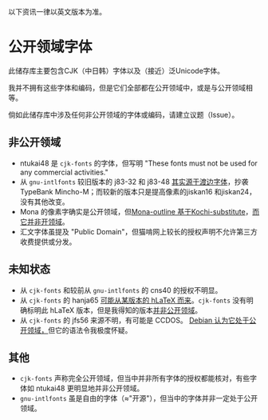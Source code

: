 以下资讯一律以英文版本为准。

# 公开领域字体

此储存库主要包含CJK（中日韩）字体以及（接近）泛Unicode字体。

我并不拥有这些字体和编码，但是它们全部都在公开领域中，或是与公开领域相等。

倘如此储存库中涉及任何非公开领域的字体或编码，请建立议题（Issue）。

## 非公开领域

* ntukai48 是 `cjk-fonts` 的字体，但写明 "These fonts must not be used for any commercial activities."
* 从 `gnu-intlfonts` 较旧版本的 j83-32 和 j83-48 [其实源于渡边字体](https://www.rpmfind.net/linux/RPM/opensuse/16.0/noarch/intlfonts-1.2.1-slfo.1.1.2.noarch.html)，抄袭TypeBank Mincho-M；而较新的版本只是提高像素的jiskan16 和jiskan24，没有其他改变。
* Mona 的像素字确实是公开领域，但[Mona-outline 基于Kochi-substitute](https://en.wikipedia.org/wiki/Mona_(font))，[而它并非开领域](https://ja.wikipedia.org/wiki/%E6%9D%B1%E9%A2%A8%E3%83%95%E3%82%A9%E3%83%B3%E3%83%88)。
* 汇文字体虽提及 "Public Domain"，但猫啃网上较长的授权声明不允许第三方收费提供或分发。

## 未知状态

* 从 `cjk-fonts` 和较前从 `gnu-intlfonts` 的 cns40 的授权不明显。
* 从 `cjk-fonts` 的 hanja65 [可能从某版本的 hLaTeX 而来](https://ctan.org/pkg/cjk-fonts)。`cjk-fonts` 没有明确标明此 hLaTeX 版本，但是我得知的版本[并非公开领域](https://ctan.org/pkg/hlatex-fonts)。
* 从 `cjk-fonts` 的 jfs56 来源不明，有可能是 CCDOS。 [Debian 认为它处于公开领域，](https://sources.debian.org/src/hbf-jfs56/1.0-3.2/debian/copyright/)但它的语法令我极度怀疑。

## 其他

* `cjk-fonts` 声称完全公开领域，但当中并非所有字体的授权都能核对，有些字体如 ntukai48 更明显地并非公开领域。
* `gnu-intlfonts` 虽是自由的字体（≈"开源"），但当中的字体并非一定处于公开领域。
